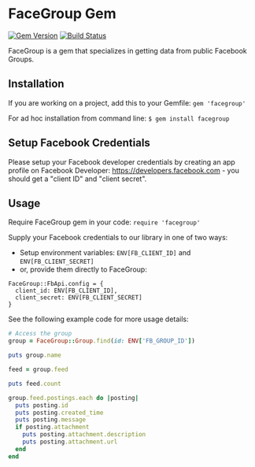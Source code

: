 # FaceGroup Gem

[![Gem Version](https://badge.fury.io/rb/facegroup.svg)](https://badge.fury.io/rb/facegroup)
[![Build Status](https://travis-ci.org/aditya-utama-wijaya/facegroup.svg?branch=master)](https://travis-ci.org/aditya-utama-wijaya/facegroup)

FaceGroup is a gem that specializes in getting data from public Facebook Groups.

## Installation

If you are working on a project, add this to your Gemfile: `gem 'facegroup'`

For ad hoc installation from command line:
```$ gem install facegroup```

## Setup Facebook Credentials

Please setup your Facebook developer credentials by creating an app profile on Facebook Developer: https://developers.facebook.com - you should get a "client ID" and "client secret".

## Usage

Require FaceGroup gem in your code: `require 'facegroup'`

Supply your Facebook credentials to our library in one of two ways:
- Setup environment variables: `ENV[FB_CLIENT_ID]` and `ENV[FB_CLIENT_SECRET]`
- or, provide them directly to FaceGroup:

```
FaceGroup::FbApi.config = {
  client_id: ENV[FB_CLIENT_ID],
  client_secret: ENV[FB_CLIENT_SECRET]
}
```

See the following example code for more usage details:

```ruby
# Access the group
group = FaceGroup::Group.find(id: ENV['FB_GROUP_ID'])

puts group.name

feed = group.feed

puts feed.count

group.feed.postings.each do |posting|
  puts posting.id
  puts posting.created_time
  puts posting.message
  if posting.attachment
    puts posting.attachment.description
    puts posting.attachment.url
  end
end
```
